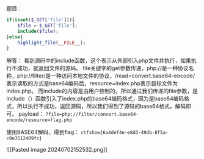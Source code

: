 题目：
```php
if(isset($_GET['file'])){
    $file = $_GET['file'];
    include($file);
}else{
    highlight_file(__FILE__);
}

```

解答：
看到源码中的include函数，这个表示从外部引入php文件并执行，如果执行不成功，就返回文件的源码。
file关键字的get参数传递，php://是一种协议名称，php://filter/是一种访问本地文件的协议，/read=convert.base64-encode/表示读取的方式是base64编码后，resource=index.php表示目标文件为index.php。
而include的内容是由用户控制的，所以通过我们传递的file参数，是include（）函数引入了index.php的base64编码格式，因为是base64编码格式，所以执行不成功，返回源码，所以我们得到了源码的base64格式，解码即可。
payload：
`?file=php://filter/convert.base64-encode/resource=flag.php`

使用BASE64解码，得到flag：
`ctfshow{6a4def4e-e8d3-49db-8f5a-c0e3512409fc}`

![[Pasted image 20240702152532.png]]
